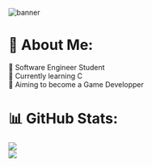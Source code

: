 <!-- <img align="center" src="https://raw.githubusercontent.com/misakiidev/misakiidev/output/snake.svg" /> -->

![banner](https://github.com/user-attachments/assets/17eeb447-3f08-4046-81ca-6f43c053c703)

###

# 💫 About Me:

🏫 Software Engineer Student<br>
🍃 Currently learning C<br>
💼 Aiming to become a Game Developper<br>

# 📊 GitHub Stats:

![](https://github-readme-stats.vercel.app/api?username=misakiidev&hide_title=false&hide_rank=false&show_icons=true&include_all_commits=true&count_private=true&disable_animations=false&theme=dracula&locale=en&hide_border=false)<br>
![](https://github-readme-stats.vercel.app/api/top-langs?username=misakiidev&locale=en&hide_title=false&layout=compact&card_width=320&langs_count=5&theme=dracula&hide_border=false)


<!--
<div align="center">
  <a href="youtube.com/@misakiidev" target="_blank">
    <img src="https://img.shields.io/static/v1?message=Youtube&logo=youtube&label=&color=FF0000&logoColor=white&labelColor=&style=for-the-badge" height="35" alt="youtube logo"  />
  </a>
  <a href="instagram.com/misakiidev" target="_blank">
    <img src="https://img.shields.io/static/v1?message=Instagram&logo=instagram&label=&color=E4405F&logoColor=white&labelColor=&style=for-the-badge" height="35" alt="instagram logo"  />
  </a>
  <a href="misakiidev" target="_blank">
    <img src="https://img.shields.io/static/v1?message=Discord&logo=discord&label=&color=7289DA&logoColor=white&labelColor=&style=for-the-badge" height="35" alt="discord logo"  />
  </a>
  <a href="anael.couralet@epitech.eu" target="_blank">
    <img src="https://img.shields.io/static/v1?message=Gmail&logo=gmail&label=&color=D14836&logoColor=white&labelColor=&style=for-the-badge" height="35" alt="gmail logo"  />
  </a>
</div> 
-->
